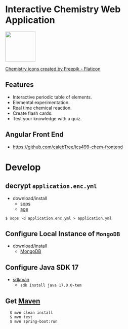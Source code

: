 # Interactive Chemistry Web Application

<img src="/src/main/resources/static/images/chemistry.png" width="auto" height="95" />

<a href="https://www.flaticon.com/free-icons/chemistry" title="chemistry icons">Chemistry icons created by Freepik - Flaticon</a>
## Features
- Interactive periodic table of elements.
- Elemental experimentation.
- Real time chemical reaction.
- Create flash cards.
- Test your knowledge with a quiz.
## Angular Front End
- https://github.com/calebTree/ics499-chem-frontend

# Develop
## decrypt `application.enc.yml`
- download/install
  - [sops](https://github.com/getsops/sops?tab=readme-ov-file#22encrypting-using-age)
  - [age](https://github.com/FiloSottile/age)
```
$ sops -d application.enc.yml > application.yml
```
## Configure Local Instance of `MongoDB`
- download/install
  - [MongoDB](https://www.mongodb.com/docs/manual/tutorial/install-mongodb-on-os-x/)
## Configure Java SDK 17
 - [sdkman](https://sdkman.io/install/)
   - `sdk install java 17.0.0-tem`
## Get [Maven](https://maven.apache.org/download.cgi)
```
  $ mvn clean install
  $ mvn test
  $ mvn spring-boot:run
```
